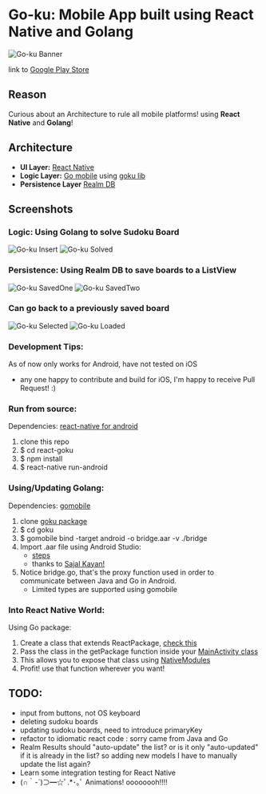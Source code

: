 Go-ku: Mobile App built using React Native and Golang
=====

![Go-ku Banner](https://cloud.githubusercontent.com/assets/6182543/13706057/835c3a46-e771-11e5-9c92-385b6c5c4cf8.png)

link to [Google Play Store](https://play.google.com/store/apps/details?id=com.miguelespinoza.goku)

## Reason
Curious about an Architecture to rule all mobile platforms! using **React Native** and **Golang**!

## Architecture
* **UI Layer:** [React Native](https://facebook.github.io/react-native/)
* **Logic Layer:** [Go mobile](https://godoc.org/golang.org/x/mobile/cmd/gomobile) using [goku lib](https://github.com/miguelespinoza/goku)
* **Persistence Layer** [Realm DB](https://realm.io/docs/react-native/latest/)

## Screenshots

### **Logic:** Using Golang to solve Sudoku Board
![Go-ku Insert](https://cloud.githubusercontent.com/assets/6182543/13706010/5b7ca2ea-e771-11e5-81fd-b2f830e03d20.png)
![Go-ku Solved](https://cloud.githubusercontent.com/assets/6182543/13706012/5b7d6fa4-e771-11e5-8bce-1295b23a163e.png)

### **Persistence:** Using Realm DB to save boards to a ListView
![Go-ku SavedOne](https://cloud.githubusercontent.com/assets/6182543/13706011/5b7cbfaa-e771-11e5-88c4-43c6152db7da.png)
![Go-ku SavedTwo](https://cloud.githubusercontent.com/assets/6182543/13706009/5b7c6690-e771-11e5-834e-b83278454d57.png)

### Can go back to a previously saved board
![Go-ku Selected](https://cloud.githubusercontent.com/assets/6182543/13706013/5b7f7c36-e771-11e5-968e-acc0099aad00.png)
![Go-ku Loaded](https://cloud.githubusercontent.com/assets/6182543/13706267/69b133a2-e772-11e5-950e-e270b6de4a8c.png)

### Development Tips:
As of now only works for Android, have not tested on iOS
* any one happy to contribute and build for iOS, I'm happy to receive Pull Request! :)

### Run from source:
Dependencies: [react-native for android](https://facebook.github.io/react-native/docs/getting-started.html#content)

1. clone this repo
2. $ cd react-goku
3. $ npm install
4. $ react-native run-android

### Using/Updating Golang:
Dependencies: [gomobile](https://godoc.org/golang.org/x/mobile/cmd/gomobile)

1. clone [goku package](https://github.com/miguelespinoza/goku)
2. $ cd goku
2. $ gomobile bind -target android -o bridge.aar -v ./bridge
3. Import .aar file using Android Studio:
	* [steps](http://imgur.com/a/dEewm)
	* thanks to [Sajal Kayan!](http://www.sajalkayan.com/post/android-apps-golang.html)
4. Notice bridge.go, that's the proxy function used in order to communicate between Java and Go in Android.
	* Limited types are supported using gomobile

### Into React Native World:
Using Go package:

1. Create a class that extends ReactPackage, [check this](https://github.com/miguelespinoza/react-goku/blob/master/android/app/src/main/java/com/miguelespinoza/goku/GokuReactPackage.java)
2. Pass the class in the getPackage function inside your [MainActivity class](https://github.com/miguelespinoza/react-goku/blob/master/android/app/src/main/java/com/miguelespinoza/goku/MainActivity.java#L41)
3. This allows you to expose that class using [NativeModules](https://github.com/miguelespinoza/react-goku/blob/master/app/native/SolverAndroid.js)
4. Profit! use that function wherever you want!

## TODO:
* input from buttons, not OS keyboard
* deleting sudoku boards
* updating sudoku boards, need to introduce primaryKey
* refactor to idiomatic react code : sorry came from Java and Go
* Realm Results should "auto-update" the list? or is it only "auto-updated" if it is already in the list? so adding new models I have to manually update the list again?
* Learn some integration testing for React Native
* (∩｀-´)⊃━☆ﾟ.*･｡ﾟ Animations! oooooooh!!!!
